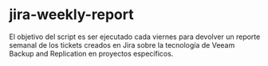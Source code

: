 # jira-weekly-report
El objetivo del script es ser ejecutado cada viernes para devolver un reporte semanal de los tickets creados en Jira sobre la tecnología de Veeam Backup and Replication en proyectos específicos.
